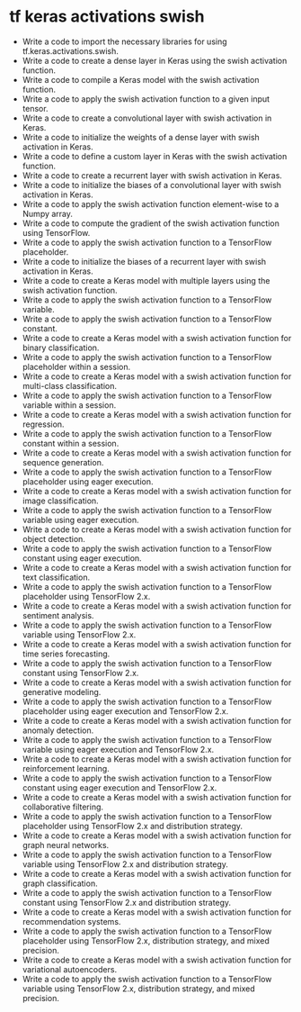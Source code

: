 # tf keras activations swish

- Write a code to import the necessary libraries for using tf.keras.activations.swish.
- Write a code to create a dense layer in Keras using the swish activation function.
- Write a code to compile a Keras model with the swish activation function.
- Write a code to apply the swish activation function to a given input tensor.
- Write a code to create a convolutional layer with swish activation in Keras.
- Write a code to initialize the weights of a dense layer with swish activation in Keras.
- Write a code to define a custom layer in Keras with the swish activation function.
- Write a code to create a recurrent layer with swish activation in Keras.
- Write a code to initialize the biases of a convolutional layer with swish activation in Keras.
- Write a code to apply the swish activation function element-wise to a Numpy array.
- Write a code to compute the gradient of the swish activation function using TensorFlow.
- Write a code to apply the swish activation function to a TensorFlow placeholder.
- Write a code to initialize the biases of a recurrent layer with swish activation in Keras.
- Write a code to create a Keras model with multiple layers using the swish activation function.
- Write a code to apply the swish activation function to a TensorFlow variable.
- Write a code to apply the swish activation function to a TensorFlow constant.
- Write a code to create a Keras model with a swish activation function for binary classification.
- Write a code to apply the swish activation function to a TensorFlow placeholder within a session.
- Write a code to create a Keras model with a swish activation function for multi-class classification.
- Write a code to apply the swish activation function to a TensorFlow variable within a session.
- Write a code to create a Keras model with a swish activation function for regression.
- Write a code to apply the swish activation function to a TensorFlow constant within a session.
- Write a code to create a Keras model with a swish activation function for sequence generation.
- Write a code to apply the swish activation function to a TensorFlow placeholder using eager execution.
- Write a code to create a Keras model with a swish activation function for image classification.
- Write a code to apply the swish activation function to a TensorFlow variable using eager execution.
- Write a code to create a Keras model with a swish activation function for object detection.
- Write a code to apply the swish activation function to a TensorFlow constant using eager execution.
- Write a code to create a Keras model with a swish activation function for text classification.
- Write a code to apply the swish activation function to a TensorFlow placeholder using TensorFlow 2.x.
- Write a code to create a Keras model with a swish activation function for sentiment analysis.
- Write a code to apply the swish activation function to a TensorFlow variable using TensorFlow 2.x.
- Write a code to create a Keras model with a swish activation function for time series forecasting.
- Write a code to apply the swish activation function to a TensorFlow constant using TensorFlow 2.x.
- Write a code to create a Keras model with a swish activation function for generative modeling.
- Write a code to apply the swish activation function to a TensorFlow placeholder using eager execution and TensorFlow 2.x.
- Write a code to create a Keras model with a swish activation function for anomaly detection.
- Write a code to apply the swish activation function to a TensorFlow variable using eager execution and TensorFlow 2.x.
- Write a code to create a Keras model with a swish activation function for reinforcement learning.
- Write a code to apply the swish activation function to a TensorFlow constant using eager execution and TensorFlow 2.x.
- Write a code to create a Keras model with a swish activation function for collaborative filtering.
- Write a code to apply the swish activation function to a TensorFlow placeholder using TensorFlow 2.x and distribution strategy.
- Write a code to create a Keras model with a swish activation function for graph neural networks.
- Write a code to apply the swish activation function to a TensorFlow variable using TensorFlow 2.x and distribution strategy.
- Write a code to create a Keras model with a swish activation function for graph classification.
- Write a code to apply the swish activation function to a TensorFlow constant using TensorFlow 2.x and distribution strategy.
- Write a code to create a Keras model with a swish activation function for recommendation systems.
- Write a code to apply the swish activation function to a TensorFlow placeholder using TensorFlow 2.x, distribution strategy, and mixed precision.
- Write a code to create a Keras model with a swish activation function for variational autoencoders.
- Write a code to apply the swish activation function to a TensorFlow variable using TensorFlow 2.x, distribution strategy, and mixed precision.